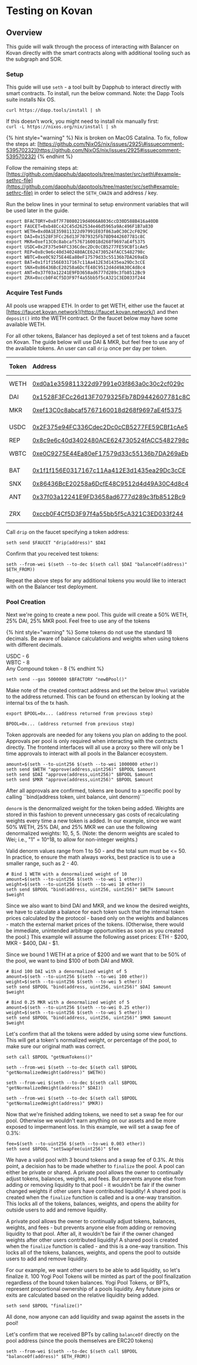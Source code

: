 # Testing on Kovan

## Overview

This guide will walk through the process of interacting with Balancer on Kovan directly with the smart contracts along with additional tooling such as the subgraph and SOR.

### Setup

This guide will use `seth` - a tool built by Dapphub to interact directly with smart contracts. To install, run the below command. Note: the Dapp Tools suite installs Nix OS.

```text
curl https://dapp.tools/install | sh
```

If this doesn't work, you might need to install nix manually first:  
`curl -L https://nixos.org/nix/install | sh`

{% hint style="warning" %}
Nix is broken on MacOS Catalina. To fix, follow the steps at: [https://github.com/NixOS/nix/issues/2925\#issuecomment-539570232](https://github.com/NixOS/nix/issues/2925#issuecomment-539570232)
{% endhint %}

Follow the remaining steps at: [https://github.com/dapphub/dapptools/tree/master/src/seth\#example-sethrc-file](https://github.com/dapphub/dapptools/tree/master/src/seth#example-sethrc-file) in order to select the `SETH_CHAIN` and address / key.

Run the below lines in your terminal to setup environment variables that will be used later in the guide.

```text
export BFACTORY=0x8f7F78080219d4066A8036ccD30D588B416a40DB
export FAUCET=0xb48Cc42C45d262534e46d5965a9Ac496F1B7a830
export WETH=0xd0A1E359811322d97991E03f863a0C30C2cF029C
export DAI=0x1528F3FCc26d13F7079325Fb78D9442607781c8C
export MKR=0xef13C0c8abcaf5767160018d268f9697aE4f5375
export USDC=0x2F375e94FC336Cdec2Dc0cCB5277FE59CBf1cAe5
export REP=0x8c9e6c40d3402480ACE624730524fACC5482798c
export WBTC=0xe0C9275E44Ea80eF17579d33c55136b7DA269aEb
export BAT=0x1f1f156E0317167c11Aa412E3d1435ea29Dc3cCE
export SNX=0x86436BcE20258a6DcfE48C9512d4d49A30C4d8c4
export ANT=0x37f03a12241E9FD3658ad6777d289c3fb8512Bc9
export ZRX=0xccb0F4Cf5D3F97f4a55bb5f5cA321C3ED033f244
```

### Acquire Test Funds

All pools use wrapped ETH. In order to get WETH, either use the faucet at [https://faucet.kovan.network](https://faucet.kovan.network/) and then `deposit()` into the WETH contract. Or the faucet below may have some available WETH.

For all other tokens, Balancer has deployed a set of test tokens and a faucet on Kovan. The guide below will use DAI & MKR, but feel free to use any of the available tokens. An user can call `drip` once per day per token.

| Token | Address | Drip Amount |
| :--- | :--- | :--- |
| WETH | [0xd0a1e359811322d97991e03f863a0c30c2cf029c](https://kovan.etherscan.io/address/0xd0a1e359811322d97991e03f863a0c30c2cf029c) | 0.25 WETH |
| DAI | [0x1528F3FCc26d13F7079325Fb78D9442607781c8C](https://kovan.etherscan.io/address/0x1528F3FCc26d13F7079325Fb78D9442607781c8C) | 100 DAI |
| MKR | [0xef13C0c8abcaf5767160018d268f9697aE4f5375](https://kovan.etherscan.io/address/0xef13C0c8abcaf5767160018d268f9697aE4f5375) | 0.5 MKR |
| USDC | [0x2F375e94FC336Cdec2Dc0cCB5277FE59CBf1cAe5](https://kovan.etherscan.io/address/0x2F375e94FC336Cdec2Dc0cCB5277FE59CBf1cAe5) | 100 USDC |
| REP | [0x8c9e6c40d3402480ACE624730524fACC5482798c](https://kovan.etherscan.io/address/0x8c9e6c40d3402480ACE624730524fACC5482798c) | 10 REP |
| WBTC | [0xe0C9275E44Ea80eF17579d33c55136b7DA269aEb](https://kovan.etherscan.io/address/0xe0C9275E44Ea80eF17579d33c55136b7DA269aEb) | 0.02 WBTC |
| BAT | [0x1f1f156E0317167c11Aa412E3d1435ea29Dc3cCE](https://kovan.etherscan.io/address/0x1f1f156E0317167c11Aa412E3d1435ea29Dc3cCE) | 500 BAT |
| SNX | [0x86436BcE20258a6DcfE48C9512d4d49A30C4d8c4](https://kovan.etherscan.io/address/0x86436BcE20258a6DcfE48C9512d4d49A30C4d8c4) | 85 SNX |
| ANT | [0x37f03a12241E9FD3658ad6777d289c3fb8512Bc9](https://kovan.etherscan.io/address/0x37f03a12241E9FD3658ad6777d289c3fb8512Bc9) | 200 ANT |
| ZRX | [0xccb0F4Cf5D3F97f4a55bb5f5cA321C3ED033f244](https://kovan.etherscan.io/address/0xccb0F4Cf5D3F97f4a55bb5f5cA321C3ED033f244) | 400 ZRX |

Call `drip` on the faucet specifying a token address:

```text
seth send $FAUCET "drip(address)" $DAI
```

Confirm that you received test tokens:

```text
seth --from-wei $(seth --to-dec $(seth call $DAI "balanceOf(address)" $ETH_FROM))
```

Repeat the above steps for any additional tokens you would like to interact with on the Balancer test deployment.

### Pool Creation

Next we're going to create a new pool. This guide will create a 50% WETH, 25% DAI, 25% MKR pool. Feel free to use any of the tokens

{% hint style="warning" %}
Some tokens do not use the standard 18 decimals. Be aware of balance calculations and weights when using tokens with different decimals.

USDC - 6  
WBTC - 8  
Any Compound token - 8
{% endhint %}

```text
seth send --gas 5000000 $BFACTORY "newBPool()"
```

Make note of the created contract address and set the below `BPool` variable to the address returned. This can be found on etherscan by looking at the internal txs of the tx hash.

```text
export BPOOL=0x... (address returned from previous step)
```

```text
BPOOL=0x... (address returned from previous step)
```

Token approvals are needed for any tokens you plan on adding to the pool. Approvals per pool is only required when interacting with the contracts directly. The frontend interfaces will all use a proxy so there will only be 1 time approvals to interact with all pools in the Balancer ecosystem.

```text
amount=$(seth --to-uint256 $(seth --to-wei 1000000 ether))
seth send $WETH "approve(address,uint256)" $BPOOL $amount
seth send $DAI "approve(address,uint256)" $BPOOL $amount
seth send $MKR "approve(address,uint256)" $BPOOL $amount
```

After all approvals are confirmed, tokens are bound to a specific pool by calling \`\`bind\(address token, uint balance, uint denorm\)\`\`\`

`denorm` is the denormalized weight for the token being added. Weights are stored in this fashion to prevent unnecessary gas costs of recalculating weights every time a new token is added. In our example, since we want 50% WETH, 25% DAI, and 25% MKR we can use the following denormalized weights: 10, 5, 5. \(Note: the denorm weights are scaled to Wei; i.e., "1" = 10^18, to allow for non-integer weights.\)

Valid denorm values range from 1 to 50 - and the total sum must be &lt;= 50. In practice, to ensure the math always works, best practice is to use a smaller range, such as 2 - 40.

```text
# Bind 1 WETH with a denormalized weight of 10
amount=$(seth --to-uint256 $(seth --to-wei 1 ether))
weight=$(seth --to-uint256 $(seth --to-wei 10 ether))
seth send $BPOOL "bind(address, uint256, uint256)" $WETH $amount $weight
```

Since we also want to bind DAI and MKR, and we know the desired weights, we have to calculate a balance for each token such that the internal token prices calculated by the protocol - based only on the weights and balances - match the external market prices of the tokens. \(Otherwise, there would be immediate, unintended arbitrage opportunities as soon as you created the pool.\) This example will assume the following asset prices: ETH - $200, MKR - $400, DAI - $1.

Since we bound 1 WETH at a price of $200 and we want that to be 50% of the pool, we want to bind $100 of both DAI and MKR.

```text
# Bind 100 DAI with a denormalized weight of 5
amount=$(seth --to-uint256 $(seth --to-wei 100 ether))
weight=$(seth --to-uint256 $(seth --to-wei 5 ether))
seth send $BPOOL "bind(address, uint256, uint256)" $DAI $amount $weight

# Bind 0.25 MKR with a denormalized weight of 5
amount=$(seth --to-uint256 $(seth --to-wei 0.25 ether))
weight=$(seth --to-uint256 $(seth --to-wei 5 ether))
seth send $BPOOL "bind(address, uint256, uint256)" $MKR $amount $weight
```

Let's confirm that all the tokens were added by using some view functions. This will get a token's normalized weight, or percentage of the pool, to make sure our original math was correct.

```text
seth call $BPOOL "getNumTokens()"

seth --from-wei $(seth --to-dec $(seth call $BPOOL "getNormalizedWeight(address)" $WETH))

seth --from-wei $(seth --to-dec $(seth call $BPOOL "getNormalizedWeight(address)" $DAI))

seth --from-wei $(seth --to-dec $(seth call $BPOOL "getNormalizedWeight(address)" $MKR))
```

Now that we're finished adding tokens, we need to set a swap fee for our pool. Otherwise we wouldn't earn anything on our assets and be more exposed to impermanent loss. In this example, we will set a swap fee of 0.3%:

```text
fee=$(seth --to-uint256 $(seth --to-wei 0.003 ether))
seth send $BPOOL "setSwapFee(uint256)" $fee
```

We have a valid pool with 3 bound tokens and a swap fee of 0.3%. At this point, a decision has to be made whether to `finalize` the pool. A pool can either be private or shared. A private pool allows the owner to continually adjust tokens, balances, weights, and fees. But prevents anyone else from adding or removing liquidity to that pool - it wouldn't be fair if the owner changed weights if other users have contributed liquidity! A shared pool is created when the `finalize` function is called and is a one-way transition. This locks all of the tokens, balances, weights, and opens the ability for outside users to add and remove liquidity.

A private pool allows the owner to continually adjust tokens, balances, weights, and fees - but prevents anyone else from adding or removing liquidity to that pool. After all, it wouldn't be fair if the owner changed weights after other users contributed liquidity! A shared pool is created when the `finalize` function is called - and this is a one-way transition. This locks all of the tokens, balances, weights, and opens the pool to outside users to add and remove liquidity.

For our example, we want other users to be able to add liquidity, so let's finalize it. 100 Yogi Pool Tokens will be minted as part of the pool finalization regardless of the bound token balances. Yogi Pool Tokens, or BPTs, represent proportional ownership of a pools liquidity. Any future joins or exits are calculated based on the relative liquidity being added.

```text
seth send $BPOOL "finalize()"
```

All done, now anyone can add liquidity and swap against the assets in the pool!

Let's confirm that we received BPTs by calling `balanceOf` directly on the pool address \(since the pools themselves are ERC20 tokens\)

```text
seth --from-wei $(seth --to-dec $(seth call $BPOOL "balanceOf(address)" $ETH_FROM))
```

